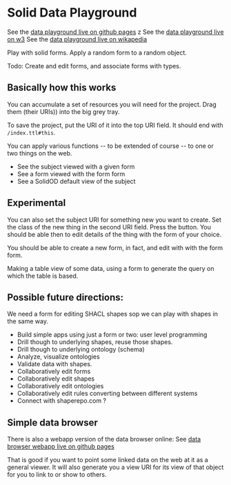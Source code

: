 # Solid Data Playground

See the [data playground live on github pages](https://solid.github.io/form-playground/playground.html)
z
See the [data playground live on w3](https://w3.org)
See the [data playground live on wikapedia](https://www.wikipedia.org/)


Play with solid forms. Apply a random form to a random object.

Todo: Create and edit forms, and associate forms with types.

## Basically how this works

You can accumulate  a set of resources you will need for the project. Drag them (their URIs))
into the big grey tray.

To save the project, put the URI of it into the top URI field.
 It should end with `/index.ttl#this`.  

You can apply various functions -- to be extended of course -- to one or two things on the web.

 - See the subject viewed with a given form
 - See a form viewed with the form form
 - See a SolidOD default view of the subject

## Experimental

 You can also set the subject URI for something new you want to create.
 Set the class of the new thing in the second URI field. Press the button.
You should be able then to edit details of the thing with the form of your choice.

You should be able to create a new form, in fact, and edit with with the form form.

Making a table view of some data, using a form to generate the query on
which the table is based.

## Possible future directions:

We need a form for editing SHACL shapes sop we can play with shapes in the same way.

 - Build simple apps using just a form or two: user level programming
 - Drill though to underlying shapes, reuse those shapes.
 - Drill though to underlying ontology (schema)
 - Analyze, visualize ontologies
 - Validate data with shapes.
 - Collaboratively edit forms
 - Collaboratively edit shapes
 - Collaboratively edit ontologies
 - Collaboratively edit rules converting between different systems
 - Connect with shaperepo.com ?




## Simple data browser

There is also a webapp version of the data browser online: See
 [data browser webapp live on github pages](https://solid.github.io/form-playground/browse.html)

That is good if you want to point some linked data on the web at it as a general viewer.
It will also generate you a view URI for its view of that object for you to link to or show to others.

